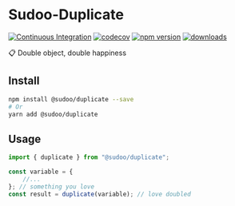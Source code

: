 # Sudoo-Duplicate

[![Continuous Integration](https://github.com/SudoDotDog/Sudoo-Duplicate/actions/workflows/ci.yml/badge.svg)](https://github.com/SudoDotDog/Sudoo-Duplicate/actions/workflows/ci.yml)
[![codecov](https://codecov.io/gh/SudoDotDog/Sudoo-Duplicate/branch/master/graph/badge.svg)](https://codecov.io/gh/SudoDotDog/Sudoo-Duplicate)
[![npm version](https://badge.fury.io/js/%40sudoo%2Fduplicate.svg)](https://www.npmjs.com/package/@sudoo/duplicate)
[![downloads](https://img.shields.io/npm/dm/@sudoo/duplicate.svg)](https://www.npmjs.com/package/@sudoo/duplicate)

:clipboard: Double object, double happiness

## Install

```sh
npm install @sudoo/duplicate --save
# Or
yarn add @sudoo/duplicate
```

## Usage

```ts
import { duplicate } from "@sudoo/duplicate";

const variable = {
    //...
}; // something you love
const result = duplicate(variable); // love doubled
```
